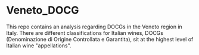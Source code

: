 # Veneto_DOCG
This repo contains an analysis regarding DOCGs in the Veneto region in Italy.  There are  different classifications for Italian wines,  DOCGs (Denominazione di Origine Controllata e Garantita), sit at the highest level of Italian wine "appellations".
